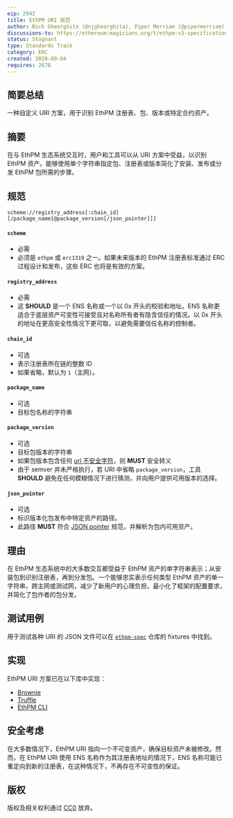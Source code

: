 ```yaml
---
eip: 2942
title: EthPM URI 规范
author: Nick Gheorghita (@njgheorghita), Piper Merriam (@pipermerriam), g. nicholas d'andrea (@gnidan), Benjamin Hauser (@iamdefinitelyahuman)
discussions-to: https://ethereum-magicians.org/t/ethpm-v3-specification-working-group/4086/7
status: Stagnant
type: Standards Track
category: ERC
created: 2020-09-04
requires: 2678
---
```


## 简要总结
一种自定义 URI 方案，用于识别 EthPM 注册表、包、版本或特定合约资产。

## 摘要
在与 EthPM 生态系统交互时，用户和工具可以从 URI 方案中受益，以识别 EthPM 资产。能够使用单个字符串指定包、注册表或版本简化了安装、发布或分发 EthPM 包所需的步骤。

## 规范
`scheme://registry_address[:chain_id][/package_name[@package_version[/json_pointer]]]`

#### `scheme`
- 必需
- 必须是 `ethpm` 或 `erc1319` 之一。如果未来版本的 EthPM 注册表标准通过 ERC 过程设计和发布，这些 ERC 也将是有效的方案。

#### `registry_address`
- 必需
- 这 **SHOULD** 是一个 ENS 名称或一个以 0x 开头的校验和地址。ENS 名称更适合于底层资产可变性可接受且对名称所有者有隐含信任的情况。以 0x 开头的地址在更高安全性情况下更可取，以避免需要信任名称的控制者。

#### `chain_id`
- 可选
- 表示注册表所在链的整数 ID
- 如果省略，默认为 `1`（主网）。

#### `package_name`
- 可选
- 目标包名称的字符串

#### `package_version`
- 可选
- 目标包版本的字符串
- 如果包版本包含任何 [url 不安全字符](https://en.wikipedia.org/wiki/Percent-encoding)，则 **MUST** 安全转义
- 由于 semver 并未严格执行，若 URI 中省略 `package_version`，工具 **SHOULD** 避免在任何模糊情况下进行猜测，并向用户提供可用版本的选择。

#### `json_pointer`
- 可选
- 标识版本化包发布中特定资产的路径。
- 此路径 **MUST** 符合 [JSON pointer](https://tools.ietf.org/html/rfc6901) 规范，并解析为包内可用资产。

## 理由
在 EthPM 生态系统中的大多数交互都受益于 EthPM 资产的单字符串表示；从安装包到识别注册表，再到分发包。一个能够忠实表示任何类型 EthPM 资产的单一字符串，跨主网或测试网，减少了新用户的心理负担，最小化了框架的配置要求，并简化了包作者的包分发。

## 测试用例
用于测试各种 URI 的 JSON 文件可以在 [`ethpm-spec`](https://github.com/ethpm/ethpm-spec/) 仓库的 fixtures 中找到。

## 实现
EthPM URI 方案已在以下库中实现：
- [Brownie](https://eth-brownie.readthedocs.io/en/stable/)
- [Truffle](https://www.trufflesuite.com/docs/truffle/overview)
- [EthPM CLI](https://ethpm-cli.readthedocs.io/en/latest/)

## 安全考虑
在大多数情况下，EthPM URI 指向一个不可变资产，确保目标资产未被修改。然而，在 EthPM URI 使用 ENS 名称作为其注册表地址的情况下，ENS 名称可能已重定向到新的注册表，在这种情况下，不再存在不可变性的保证。

## 版权
版权及相关权利通过 [CC0](../LICENSE.md) 放弃。